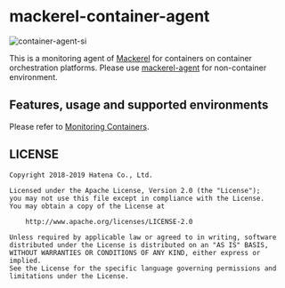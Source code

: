 # mackerel-container-agent

![container-agent-si](docs/images/container-agent-si.png "mackerel-container-agent")

This is a monitoring agent of [Mackerel](https://mackerel.io/) for containers on container orchestration platforms.
Please use [mackerel-agent](https://github.com/mackerelio/mackerel-agent) for non-container environment.

## Features, usage and supported environments

Please refer to [Monitoring Containers](https://mackerel.io/docs/entry/howto/container-agent).

## LICENSE

```plaintext
Copyright 2018-2019 Hatena Co., Ltd.

Licensed under the Apache License, Version 2.0 (the "License");
you may not use this file except in compliance with the License.
You may obtain a copy of the License at

    http://www.apache.org/licenses/LICENSE-2.0

Unless required by applicable law or agreed to in writing, software
distributed under the License is distributed on an "AS IS" BASIS,
WITHOUT WARRANTIES OR CONDITIONS OF ANY KIND, either express or implied.
See the License for the specific language governing permissions and
limitations under the License.
```
